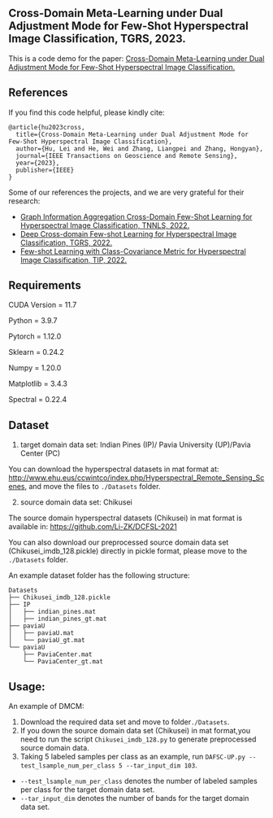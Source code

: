 ## Cross-Domain Meta-Learning under Dual Adjustment Mode for Few-Shot Hyperspectral Image Classification, TGRS, 2023.
This is a code demo for the paper: [Cross-Domain Meta-Learning under Dual Adjustment Mode for Few-Shot Hyperspectral Image Classification.](https://doi.org/10.1109/TGRS.2023.3320657)

## References
If you find this code helpful, please kindly cite:
```
@article{hu2023cross,
  title={Cross-Domain Meta-Learning under Dual Adjustment Mode for Few-Shot Hyperspectral Image Classification},
  author={Hu, Lei and He, Wei and Zhang, Liangpei and Zhang, Hongyan},
  journal={IEEE Transactions on Geoscience and Remote Sensing},
  year={2023},
  publisher={IEEE}
}
```

Some of our references the projects, and we are very grateful for their research:
* [Graph Information Aggregation Cross-Domain Few-Shot Learning for Hyperspectral Image Classification, TNNLS, 2022.](https://github.com/YuxiangZhang-BIT/IEEE_TNNLS_Gia-CFSL)
* [Deep Cross-domain Few-shot Learning for Hyperspectral Image Classification, TGRS, 2022.](https://github.com/Li-ZK/DCFSL-2021)
* [Few-shot Learning with Class-Covariance Metric for Hyperspectral Image Classification, TIP, 2022.](https://github.com/B-Xi/TIP_2022_CMFSL)

## Requirements
CUDA Version = 11.7

Python = 3.9.7 

Pytorch = 1.12.0 

Sklearn = 0.24.2

Numpy = 1.20.0

Matplotlib = 3.4.3

Spectral = 0.22.4

## Dataset
1. target domain data set: Indian Pines (IP)/ Pavia University (UP)/Pavia Center (PC)

You can download the hyperspectral datasets in mat format at: http://www.ehu.eus/ccwintco/index.php/Hyperspectral_Remote_Sensing_Scenes, and move the files to `./Datasets` folder.

2. source domain data set: Chikusei

The source domain  hyperspectral datasets (Chikusei) in mat format is available in: https://github.com/Li-ZK/DCFSL-2021 
 
You can also download our preprocessed source domain data set (Chikusei_imdb_128.pickle) directly in pickle format, please move to the `./Datasets` folder.

An example dataset folder has the following structure:
```
Datasets
├── Chikusei_imdb_128.pickle
├── IP
│   ├── indian_pines.mat
│   ├── indian_pines_gt.mat
├── paviaU
│   ├── paviaU.mat
│   └── paviaU_gt.mat
└── paviaU
    ├── PaviaCenter.mat
    └── PaviaCenter_gt.mat
```

## Usage:
An example of DMCM:
1. Download the required data set and move to folder`./Datasets`.
2. If you down the source domain data set (Chikusei) in mat format,you need to run the script `Chikusei_imdb_128.py` to generate preprocessed source domain data. 
3. Taking 5 labeled samples per class as an example, run `DAFSC-UP.py --test_lsample_num_per_class 5 --tar_input_dim 103`. 
 * `--test_lsample_num_per_class` denotes the number of labeled samples per class for the target domain data set.
 * `--tar_input_dim` denotes the number of bands for the target domain data set.
